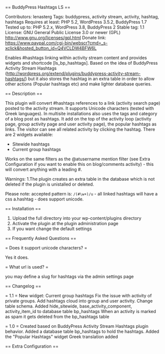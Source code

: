 ==  BuddyPress Hashtags LS ==

Contributors: lenasterg
Tags: buddypress, activity stream, activity, hashtag, hashtags
Requires at least: PHP 5.2, WordPress 3.5.2, BuddyPress 1.7
Tested up to: PHP 5.2.x, WordPress 3.8, BuddyPress 2
Stable tag: 1.1
License: GNU General Public License 3.0 or newer (GPL) http://www.gnu.org/licenses/gpl.html
Donate link: https://www.paypal.com/cgi-bin/webscr?cmd=_s-xclick&hosted_button_id=Q4VCLDW4BFW6L


Enables #hashtags linking within activity stream content and provides widgets and shortcode [ls_bp_hashtags].
Based on the idea of BuddyPress Activity Stream Hashtags (http://wordpress.org/extend/plugins/buddypress-activity-stream-hashtags/) but it also stores the hashtag in an extra table in order to allow other actions (Popular hashtags etc) and make lighter database queries.

== Description ==

This plugin will convert #hashtags references to a link (activity search page) posted to the activity stream.
It supports Unicode characters (tested with Greek languages).
In multisite installations also uses the tags and category of a blog post as hashtags.
It add on the top of the activity loop (activity page, group activity page and user activity page), the popular hashtags as links.
The visitor can see all related activity by clicking the hashtag.
There are 2 widgets available:
- Sitewide hashtags
- Current group hashtags


Works on the same filters as the @atusername mention filter (see Extra Configuration if you want to enable this on blog/comments activity) - this will convert anything with a leading #.


Warnings:
1.The plugin creates an extra table in the database which is not deleted if the plugin is unistalled or deleted.

Please note: accepted pattern is: `/(#\w+)/u` - all linked hashtags will have a css a.hashtag - does support unicode.


== Installation ==

1. Upload the full directory into your wp-content/plugins directory
2. Activate the plugin at the plugin administration page
3. If you want change the default settings

== Frequently Asked Questions ==

= Does it support unicode characters? =

Yes it does.


= What url is used? =

you may define a slug for hashtags via the admin settings page




== Changelog ==

= 1.1 =
New widget: Current group hashtags
Fix the issue with activity of private groups.
Add hashtags cloud into group and user activity.
Change table schema. Added hide_sitewide, base_activity_component, activity_item_id to database table bp_hashtags
When an activity is marked as spam it gets deleted from the bp_hashtags table

= 1.0 =
Created based on BuddyPress Activity Stream Hashtags plugin behavior.
Added a database table bp_hashtags to hold the hashtags.
Added the "Popular Hashtags" widget
Greek translation added


== Extra Configuration ==
